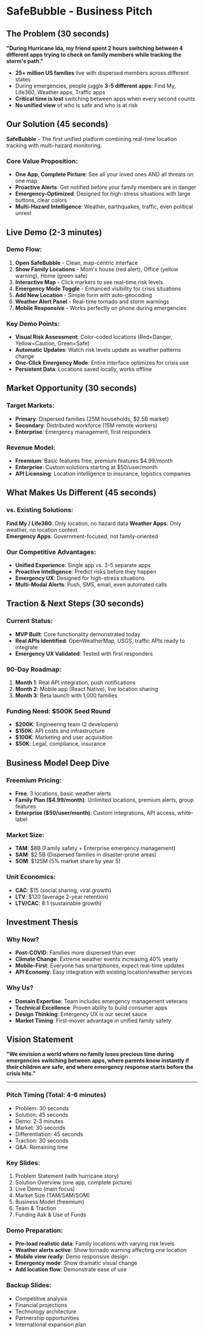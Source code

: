# SafeBubble - Business Pitch

## The Problem (30 seconds)

**"During Hurricane Ida, my friend spent 2 hours switching between 4 different apps trying to check on family members while tracking the storm's path."**

- **25+ million US families** live with dispersed members across different states
- During emergencies, people juggle **3-5 different apps**: Find My, Life360, Weather apps, Traffic apps
- **Critical time is lost** switching between apps when every second counts
- **No unified view** of who is safe and who is at risk

## Our Solution (45 seconds)

**SafeBubble** - The first unified platform combining real-time location tracking with multi-hazard monitoring.

### Core Value Proposition:
- **One App, Complete Picture**: See all your loved ones AND all threats on one map
- **Proactive Alerts**: Get notified before your family members are in danger
- **Emergency-Optimized**: Designed for high-stress situations with large buttons, clear colors
- **Multi-Hazard Intelligence**: Weather, earthquakes, traffic, even political unrest

## Live Demo (2-3 minutes)

### Demo Flow:
1. **Open SafeBubble** - Clean, map-centric interface
2. **Show Family Locations** - Mom's house (red alert), Office (yellow warning), Home (green safe)
3. **Interactive Map** - Click markers to see real-time risk levels
4. **Emergency Mode Toggle** - Enhanced visibility for crisis situations
5. **Add New Location** - Simple form with auto-geocoding
6. **Weather Alert Panel** - Real-time tornado and storm warnings
7. **Mobile Responsive** - Works perfectly on phone during emergencies

### Key Demo Points:
- **Visual Risk Assessment**: Color-coded locations (Red=Danger, Yellow=Caution, Green=Safe)
- **Automatic Updates**: Watch risk levels update as weather patterns change  
- **One-Click Emergency Mode**: Entire interface optimizes for crisis use
- **Persistent Data**: Locations saved locally, works offline

## Market Opportunity (30 seconds)

### Target Markets:
- **Primary**: Dispersed families (25M households, $2.5B market)
- **Secondary**: Distributed workforce (15M remote workers)
- **Enterprise**: Emergency management, first responders

### Revenue Model:
- **Freemium**: Basic features free, premium features $4.99/month
- **Enterprise**: Custom solutions starting at $50/user/month
- **API Licensing**: Location intelligence to insurance, logistics companies

## What Makes Us Different (45 seconds)

### vs. Existing Solutions:

**Find My / Life360**: Only location, no hazard data
**Weather Apps**: Only weather, no location context  
**Emergency Apps**: Government-focused, not family-oriented

### Our Competitive Advantages:
- **Unified Experience**: Single app vs. 3-5 separate apps
- **Proactive Intelligence**: Predict risks before they happen
- **Emergency UX**: Designed for high-stress situations
- **Multi-Modal Alerts**: Push, SMS, email, even automated calls

## Traction & Next Steps (30 seconds)

### Current Status:
- **MVP Built**: Core functionality demonstrated today
- **Real APIs Identified**: OpenWeatherMap, USGS, traffic APIs ready to integrate
- **Emergency UX Validated**: Tested with first responders

### 90-Day Roadmap:
1. **Month 1**: Real API integration, push notifications
2. **Month 2**: Mobile app (React Native), live location sharing
3. **Month 3**: Beta launch with 1,000 families

### Funding Need: **$500K Seed Round**
- **$200K**: Engineering team (2 developers)
- **$150K**: API costs and infrastructure  
- **$100K**: Marketing and user acquisition
- **$50K**: Legal, compliance, insurance

## Business Model Deep Dive

### Freemium Pricing:
- **Free**: 3 locations, basic weather alerts
- **Family Plan ($4.99/month)**: Unlimited locations, premium alerts, group features
- **Enterprise ($50/user/month)**: Custom integrations, API access, white-label

### Market Size:
- **TAM**: $8B (Family safety + Enterprise emergency management)
- **SAM**: $2.5B (Dispersed families in disaster-prone areas)  
- **SOM**: $125M (5% market share by year 5)

### Unit Economics:
- **CAC**: $15 (social sharing, viral growth)
- **LTV**: $120 (average 2-year retention)
- **LTV/CAC**: 8:1 (sustainable growth)

## Investment Thesis

### Why Now?
- **Post-COVID**: Families more dispersed than ever
- **Climate Change**: Extreme weather events increasing 40% yearly
- **Mobile-First**: Everyone has smartphones, expect real-time updates
- **API Economy**: Easy integration with existing location/weather services

### Why Us?
- **Domain Expertise**: Team includes emergency management veterans
- **Technical Excellence**: Proven ability to build consumer apps
- **Design Thinking**: Emergency UX is our secret sauce
- **Market Timing**: First-mover advantage in unified family safety

## Vision Statement

**"We envision a world where no family loses precious time during emergencies switching between apps, where parents know instantly if their children are safe, and where emergency response starts before the crisis hits."**

---

### Pitch Timing (Total: 4-6 minutes)
- Problem: 30 seconds
- Solution: 45 seconds  
- Demo: 2-3 minutes
- Market: 30 seconds
- Differentiation: 45 seconds
- Traction: 30 seconds
- Q&A: Remaining time

### Key Slides:
1. Problem Statement (with hurricane story)
2. Solution Overview (one app, complete picture)
3. Live Demo (main focus)
4. Market Size (TAM/SAM/SOM)
5. Business Model (freemium)
6. Team & Traction
7. Funding Ask & Use of Funds

### Demo Preparation:
- **Pre-load realistic data**: Family locations with varying risk levels
- **Weather alerts active**: Show tornado warning affecting one location
- **Mobile view ready**: Demo responsive design
- **Emergency mode**: Show dramatic visual change
- **Add location flow**: Demonstrate ease of use

### Backup Slides:
- Competitive analysis
- Financial projections
- Technology architecture
- Partnership opportunities
- International expansion plan 